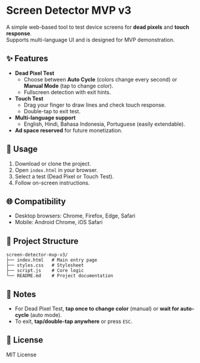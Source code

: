 # Screen Detector MVP v3

A simple web-based tool to test device screens for **dead pixels** and **touch response**.  
Supports multi-language UI and is designed for MVP demonstration.

## ✨ Features
- **Dead Pixel Test**
  - Choose between **Auto Cycle** (colors change every second) or **Manual Mode** (tap to change color).
  - Fullscreen detection with exit hints.
- **Touch Test**
  - Drag your finger to draw lines and check touch response.
  - Double-tap to exit test.
- **Multi-language support**
  - English, Hindi, Bahasa Indonesia, Portuguese (easily extendable).
- **Ad space reserved** for future monetization.

## 🚀 Usage
1. Download or clone the project.
2. Open `index.html` in your browser.
3. Select a test (Dead Pixel or Touch Test).
4. Follow on-screen instructions.

## 🌐 Compatibility
- Desktop browsers: Chrome, Firefox, Edge, Safari
- Mobile: Android Chrome, iOS Safari

## 📂 Project Structure
```
screen-detector-mvp-v3/
├── index.html   # Main entry page
├── styles.css   # Stylesheet
├── script.js    # Core logic
└── README.md    # Project documentation
```

## 📌 Notes
- For Dead Pixel Test, **tap once to change color** (manual) or **wait for auto-cycle** (auto mode).
- To exit, **tap/double-tap anywhere** or press `ESC`.

## 📄 License
MIT License
